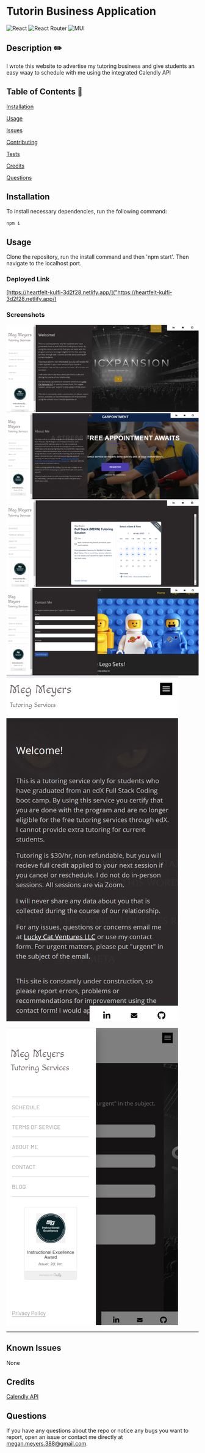 # Tutorin Business Application 
  

   ![React](https://img.shields.io/badge/react-%2320232a.svg?style=for-the-badge&logo=react&logoColor=%2361DAFB) ![React Router](https://img.shields.io/badge/React_Router-CA4245?style=for-the-badge&logo=react-router&logoColor=white) ![MUI](https://img.shields.io/badge/MUI-%230081CB.svg?style=for-the-badge&logo=mui&logoColor=white)
  
  ## Description  ✏️
  
  I wrote this website to advertise my tutoring business and give students an easy waay to schedule with me using the integrated Calendly API
  
  ## Table of Contents 📖
  
  [Installation](#installation)

  [Usage](#usage)

  

  [Issues](#known-issues)

  [Contributing](#how-to-contribute)

  [Tests](#tests) 

  [Credits](#credits)

  [Questions](#questions)
  
  ## Installation 
  
  To install necessary dependencies, run the following command:
  
  ```
  npm i
  ```
  
  ## Usage 
  
  Clone the repository, run the install command and then 'npm start'. Then navigate to the localhost port.

  ### Deployed Link
  [https://heartfelt-kulfi-3d2f28.netlify.app/]("https://heartfelt-kulfi-3d2f28.netlify.app/)

### Screenshots
![screenshot-0](src/assets/images/tutoring.png)
![screenshot-1](src/assets/images/about.png)
![screenshot-2](src/assets/images/calendly.png)
![screenshot-3](src/assets/images/contact.png)
![screenshot-4](src/assets/images/tutoring-mobile.png)

![screenshot-5](src/assets/images/mobile-2.png)


______________________________________________________________________________________



## Known Issues 
None



## Credits 
[Calendly API](https://developer.calendly.com/api-docs)

 ## Questions 
  
 If you have any questions about the repo or notice any bugs you want to report, open an issue or contact me directly at megan.meyers.388@gmail.com. 
  
  